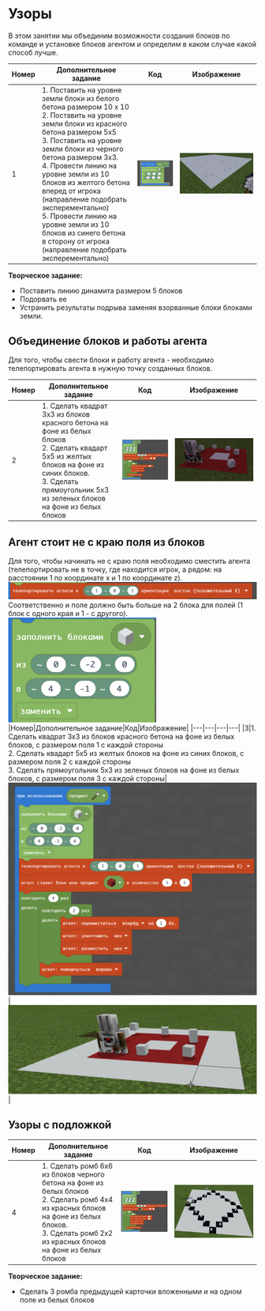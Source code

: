 # Узоры
В этом занятии мы объединим возможности создания блоков по команде и установке блоков агентом и определим в каком случае какой способ лучше.

|Номер|Дополнительное задание|Код|Изображение|
|---|---|---|---|
|1|1. Поставить на уровне земли блоки из белого бетона размером 10 x 10<br>2. Поставить на уровне земли блоки из красного бетона размером 5х5<br>3. Поставить на уровне земли блоки из черного бетона размером 3х3.<br>4. Провести линию на уровне земли из 10 блоков из желтого бетона вперед от игрока (направление подобрать эксперементально)<br>5.  Провести линию на уровне земли из 10 блоков из синего бетона в сторону от игрока (направление подобрать эксперементально)|<img src = "img/white_block_10_10_code.png">|<img src = "img/white_block_10_10.png">|  
**Творческое задание:**
* Поставить линию динамита размером 5 блоков
* Подорвать ее
* Устранить результаты подрыва заменяя взорванные блоки блоками земли.


## Объединение блоков и работы агента
Для того, чтобы свести блоки и работу агента - необходимо телепортировать агента в нужную точку созданных блоков.

|Номер|Дополнительное задание|Код|Изображение|
|---|---|---|---|
|2|1. Сделать квадрат 3х3 из блоков красного бетона на фоне из белых блоков <br> 2. Сделать квадарт 5х5 из желтых блоков на фоне из синих блоков. <br> 3. Сделать прямоугольник 5х3 из зеленых блоков на фоне из белых блоков|<img src = "img/blocks_and_agent_code.png">|<img src = "img/blocks_and_agent.png">|
## Агент стоит не с краю поля из блоков
Для того, чтобы начинать не с краю поля необходимо сместить агента (телепортировать не в точку, где находится игрок, а рядом: на расстоянии 1 по координате x и 1 по координате z).  
<img src = "img/code01.png">  
Соответственно и поле должно быть больше на 2 блока для полей (1 блок с одного края и 1 - с другого).
<img src = "img/code02.png" width = 300>  
|Номер|Дополнительное задание|Код|Изображение|
|---|---|---|---|
|3|1. Сделать квадрат 3х3 из блоков красного бетона на фоне из белых блоков, с размером поля 1 с каждой стороны <br> 2. Сделать квадарт 5х5 из желтых блоков на фоне из синих блоков, с размером поля 2 с каждой стороны <br> 3. Сделать прямоугольник 5х3 из зеленых блоков на фоне из белых блоков, с размером поля 3 с каждой стороны|<img src = "img/blocks_1_area_code.png">|<img src = "img/blocks_1_area.png">|

## Узоры с подложкой
|Номер|Дополнительное задание|Код|Изображение|
|---|---|---|---|
|4|1. Сделать ромб 6х6 из блоков черного бетона на фоне из белых блоков <br> 2. Сделать ромб 4х4 из красных блоков на фоне из белых блоков. <br> 3. Сделать ромб 2х2 из красных блоков на фоне из белых блоков|<img src = "img/romb_code.png">|<img src = "img/romb.png">|

**Творческое задание:**
* Сделать 3 ромба предыдущей карточки вложенными и на одном поле из белых блоков